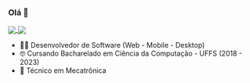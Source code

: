 ### Olá 👋

<a href="">
  <img align="center" src="https://github-readme-stats.vercel.app/api?username=NatanaelHZ&show_icons=true" />
</a>
<a href="">
  <img align="center" src="https://github-readme-stats.vercel.app/api/top-langs/?username=NatanaelHZ" />
</a>

- 🧑‍💻 Desenvolvedor de Software (Web - Mobile - Desktop)
- 🤓 Cursando Bacharelado em Ciência da Computação - UFFS (2018 - 2023)
- 🤖 Técnico em Mecatrônica
